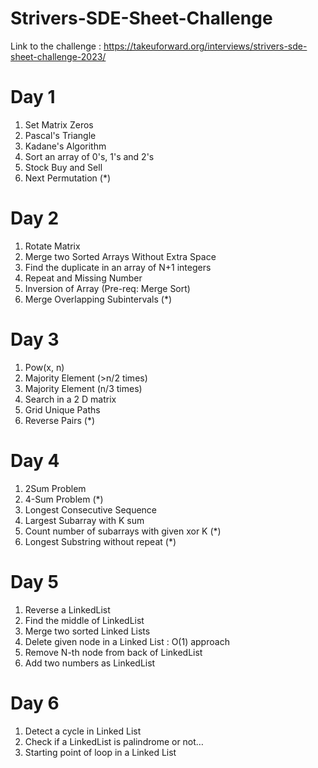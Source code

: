 # Strivers-SDE-Sheet-Challenge

Link to the challenge : https://takeuforward.org/interviews/strivers-sde-sheet-challenge-2023/

# Day 1
1. Set Matrix Zeros
2. Pascal's Triangle
3. Kadane's Algorithm
4. Sort an array of 0's, 1's and 2's
5. Stock Buy and Sell
6. Next Permutation (*)


# Day 2
1. Rotate Matrix
2. Merge two Sorted Arrays Without Extra Space
3. Find the duplicate in an array of N+1 integers
4. Repeat and Missing Number
5. Inversion of Array (Pre-req: Merge Sort)
6. Merge Overlapping Subintervals (*)


# Day 3
1. Pow(x, n)
2. Majority Element (>n/2 times)
3. Majority Element (n/3 times)
4. Search in a 2 D matrix
5. Grid Unique Paths
6. Reverse Pairs (*)

# Day 4
1. 2Sum Problem
2. 4-Sum Problem (*)
3. Longest Consecutive Sequence
4. Largest Subarray with K sum
5. Count number of subarrays with given xor K (*)
6. Longest Substring without repeat (*)

# Day 5
1. Reverse a LinkedList
2. Find the middle of LinkedList
3. Merge two sorted Linked Lists
4. Delete given node in a Linked List : O(1) approach
5. Remove N-th node from back of LinkedList
6. Add two numbers as LinkedList

# Day 6
1. Detect a cycle in Linked List
2. Check if a LinkedList is palindrome or not…
3. Starting point of loop in a Linked List

